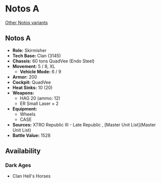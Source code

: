 # Notos A 

[Other Notos variants](../notos.md) 

## Notos A 

- **Role:** Skirmisher 
- **Tech Base:** Clan (3145) 
- **Chassis:** 60 tons QuadVee (Endo Steel) 
- **Movement:** 5 / 8, XL 
  - **Vehicle Mode:** 6 / 9 
- **Armor:** 200 
- **Cockpit:** QuadVee 
- **Heat Sinks:** 10 (20) 
- **Weapons:** 
  - HAG 20 (ammo: 12) 
  - ER Small Laser × 2 
- **Equipment:** 
  - Wheels 
  - CASE 
- **Sources:** XTRO Republic III - Late Republic , [Master Unit List](Master Unit List) 
- **Battle Value:** 1528 

## Availability 

### Dark Ages 

- Clan Hell's Horses 


